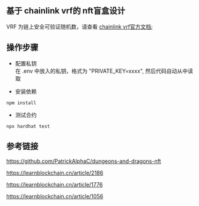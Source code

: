 ## 基于 chainlink vrf的 nft盲盒设计
VRF 为链上安全可验证随机数，请查看 [chainlink vrf官方文档](https://docs.chain.link/docs/get-a-random-number);

## 操作步骤  
- 配置私钥  
在 .env 中放入的私钥，格式为 "PRIVATE_KEY=xxxx", 然后代码自动从中读取

- 安装依赖
```
npm install 
```

- 测试合约
```
npx hardhat test
```


## 参考链接
https://github.com/PatrickAlphaC/dungeons-and-dragons-nft

https://learnblockchain.cn/article/2186

https://learnblockchain.cn/article/1776

https://learnblockchain.cn/article/1056